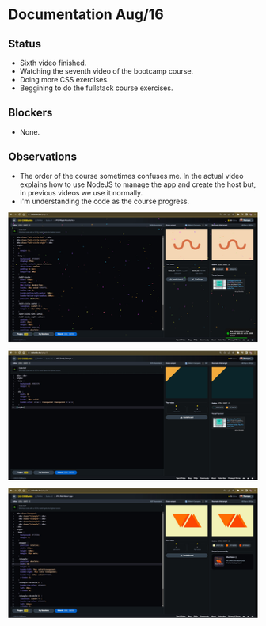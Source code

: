 # Documentation Aug/16

## Status

* Sixth video finished.
* Watching the seventh video of the bootcamp course.
* Doing more CSS exercises.
* Beggining to do the fullstack course exercises.

## Blockers

* None.

## Observations

* The order of the course sometimes confuses me. In the actual video explains how to use NodeJS to manage the app and create the host but, in previous videos we use it normally.
* I'm understanding the code as the course progress.

![evidence1](Images/Aug161.jpg "Haciendo ejercicios")

![evidence1](Images/Aug162.jpg "Haciendo ejercicios")

![evidence1](Images/Aug163.jpg "Haciendo ejercicios")